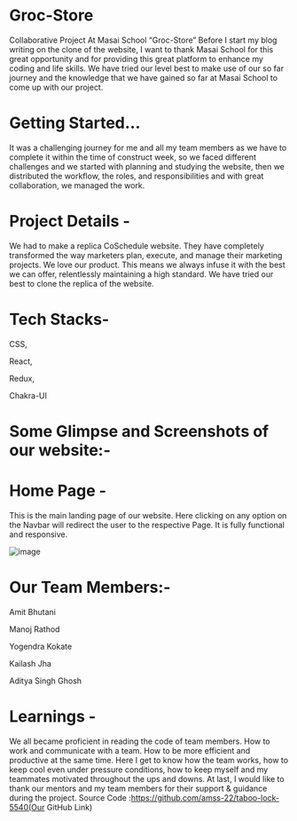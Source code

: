# Groc-Store
Collaborative Project At Masai School “Groc-Store”
Before I start my blog writing on the clone of the website, I want to thank Masai School for this great opportunity and for providing this great platform to enhance my coding and life skills. We have tried our level best to make use of our so far journey and the knowledge that we have gained so far at Masai School to come up with our project.

# Getting Started…
It was a challenging journey for me and all my team members as we have to complete it within the time of construct week, so we faced different challenges and we started with planning and studying the website, then we distributed the workflow, the roles, and responsibilities and with great collaboration, we managed the work.

# Project Details -
We had to make a replica CoSchedule website. They have completely transformed the way marketers plan, execute, and manage their marketing projects. We love our product. This means we always infuse it with the best we can offer, relentlessly maintaining a high standard. We have tried our best to clone the replica of the website.

# Tech Stacks-
CSS,

React,

Redux,

Chakra-UI


# Some Glimpse and Screenshots of our website:-
# Home Page -
This is the main landing page of our website. Here clicking on any option on the Navbar will redirect the user to the respective Page.
It is fully functional and responsive.


![image](https://user-images.githubusercontent.com/101565730/201592305-3771aa99-182d-4c43-bfdb-f5f9238b97cc.png)


# Our Team Members:-
Amit Bhutani

Manoj Rathod

Yogendra Kokate

Kailash Jha

Aditya Singh Ghosh


# Learnings -
We all became proficient in reading the code of team members. How to work and communicate with a team. How to be more efficient and productive at the same time. Here I get to know how the team works, how to keep cool even under pressure conditions, how to keep myself and my teammates motivated throughout the ups and downs. At last, I would like to thank our mentors and my team members for their support & guidance during the project. Source Code :https://github.com/amss-22/taboo-lock-5540(Our GitHub Link)

